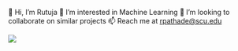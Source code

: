 👋 Hi, I’m Rutuja
👀 I’m interested in Machine Learning
💞️ I’m looking to collaborate on similar projects
📫 Reach me at rpathade@scu.edu

![](file:///C:/Users/Ravi/OneDrive/Desktop/Rutuja_Git.gif)

<!---
RPathade/RPathade is a ✨ special ✨ repository because its `README.md` (this file) appears on your GitHub profile.
You can click the Preview link to take a look at your changes.
--->
